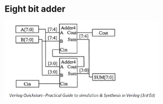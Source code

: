 # Eight bit adder

<img src="../../Images/1.Adder_with_carry/3.Eight_bit_adder/1.Eight_bit_adder.jpg">
